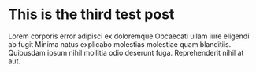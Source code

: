 # This is the third test post

Lorem corporis error adipisci ex doloremque Obcaecati ullam iure eligendi ab fugit Minima natus explicabo molestias molestiae quam blanditiis. Quibusdam ipsum nihil mollitia odio deserunt fuga. Reprehenderit nihil at aut.
